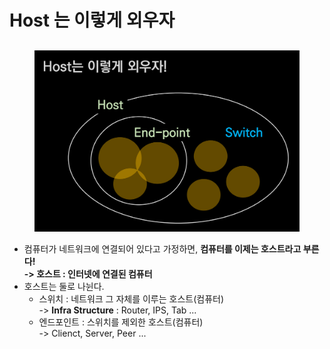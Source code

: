 # Host 는 이렇게 외우자

##

<figure><img src="../../../../.gitbook/assets/image (9) (1).png" alt=""><figcaption></figcaption></figure>

* 컴퓨터가 네트워크에 연결되어 있다고 가정하면, **컴퓨터를 이제는 호스트라고 부른다!**\
  **-> 호스트 : 인터넷에 연결된 컴퓨터**
* 호스트는 둘로 나뉜다.
  * 스위치 : 네트워크 그 자체를 이루는 호스트(컴퓨터)\
    \-> **Infra Structure** : Router, IPS, Tab ...
  * 엔드포인트 : 스위치를 제외한 호스트(컴퓨터)\
    \-> Clienct, Server, Peer ...
